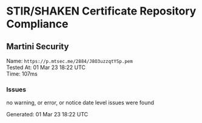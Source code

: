 # STIR/SHAKEN Certificate Repository Compliance

## Martini Security

Name: `https://p.mtsec.me/2884/J8O3uzzqtYSp.pem`\
Tested At: 01 Mar 23 18:22 UTC\
Time: 107ms

### Issues

no warning, or error, or notice date level issues were found

Generated: 01 Mar 23 18:22 UTC